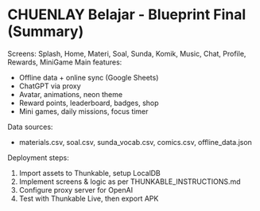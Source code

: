 
CHUENLAY Belajar - Blueprint Final (Summary)
============================================

Screens: Splash, Home, Materi, Soal, Sunda, Komik, Music, Chat, Profile, Rewards, MiniGame
Main features:
- Offline data + online sync (Google Sheets)
- ChatGPT via proxy
- Avatar, animations, neon theme
- Reward points, leaderboard, badges, shop
- Mini games, daily missions, focus timer

Data sources:
- materials.csv, soal.csv, sunda_vocab.csv, comics.csv, offline_data.json

Deployment steps:
1) Import assets to Thunkable, setup LocalDB
2) Implement screens & logic as per THUNKABLE_INSTRUCTIONS.md
3) Configure proxy server for OpenAI
4) Test with Thunkable Live, then export APK
